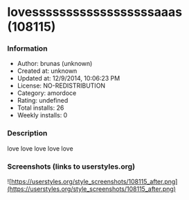 # lovessssssssssssssssssaaas (108115)

### Information
- Author: brunas (unknown)
- Created at: unknown
- Updated at: 12/9/2014, 10:06:23 PM
- License: NO-REDISTRIBUTION
- Category: amordoce
- Rating: undefined
- Total installs: 26
- Weekly installs: 0


### Description
love love  love  love love


### Screenshots (links to userstyles.org)
![https://userstyles.org/style_screenshots/108115_after.png](https://userstyles.org/style_screenshots/108115_after.png)


